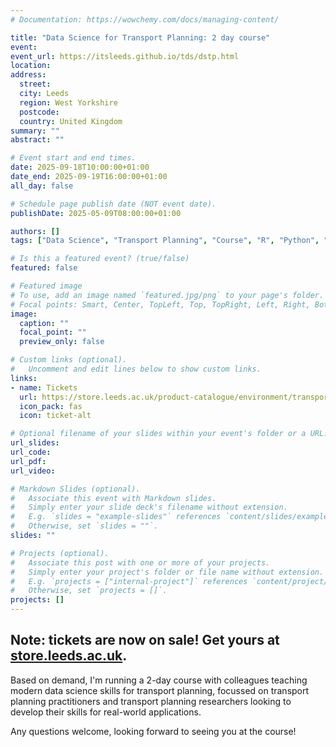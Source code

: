 ```yaml
---
# Documentation: https://wowchemy.com/docs/managing-content/

title: "Data Science for Transport Planning: 2 day course"
event:
event_url: https://itsleeds.github.io/tds/dstp.html
location:
address:
  street:
  city: Leeds
  region: West Yorkshire
  postcode:
  country: United Kingdom
summary: ""
abstract: ""

# Event start and end times.
date: 2025-09-18T10:00:00+01:00
date_end: 2025-09-19T16:00:00+01:00
all_day: false

# Schedule page publish date (NOT event date).
publishDate: 2025-05-09T08:00:00+01:00

authors: []
tags: ["Data Science", "Transport Planning", "Course", "R", "Python", "Leeds"]

# Is this a featured event? (true/false)
featured: false

# Featured image
# To use, add an image named `featured.jpg/png` to your page's folder.
# Focal points: Smart, Center, TopLeft, Top, TopRight, Left, Right, BottomLeft, Bottom, BottomRight.
image:
  caption: ""
  focal_point: ""
  preview_only: false

# Custom links (optional).
#   Uncomment and edit lines below to show custom links.
links:
- name: Tickets
  url: https://store.leeds.ac.uk/product-catalogue/environment/transport-studies/short-courses/0925dstp2-data-science-for-transport-planning
  icon_pack: fas
  icon: ticket-alt

# Optional filename of your slides within your event's folder or a URL.
url_slides:
url_code:
url_pdf:
url_video:

# Markdown Slides (optional).
#   Associate this event with Markdown slides.
#   Simply enter your slide deck's filename without extension.
#   E.g. `slides = "example-slides"` references `content/slides/example-slides.md`.
#   Otherwise, set `slides = ""`.
slides: ""

# Projects (optional).
#   Associate this post with one or more of your projects.
#   Simply enter your project's folder or file name without extension.
#   E.g. `projects = ["internal-project"]` references `content/project/deep-learning/index.md`.
#   Otherwise, set `projects = []`.
projects: []
---
```

<!-- https://store.leeds.ac.uk/product-catalogue/environment/transport-studies/short-courses/0925dstp2-data-science-for-transport-planning -->
## Note: tickets are now on sale! Get yours at [store.leeds.ac.uk](https://store.leeds.ac.uk/product-catalogue/environment/transport-studies/short-courses/0925dstp2-data-science-for-transport-planning).


Based on demand, I'm running a 2-day course with colleagues teaching modern data science skills for transport planning, focussed on transport planning practitioners and transport planning researchers looking to develop their skills for real-world applications. 


Any questions welcome, looking forward to seeing you at the course!

